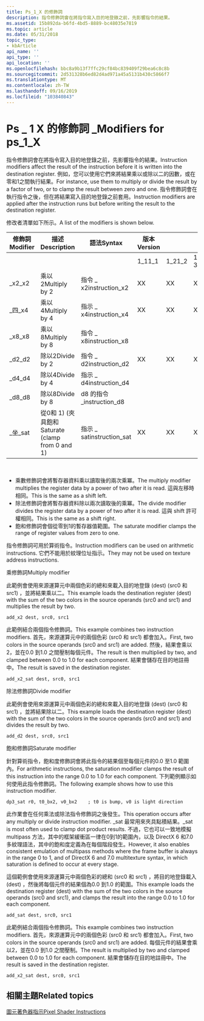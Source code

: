 ```yaml
---
title: Ps_1_X 的修飾詞
description: 指令修飾詞會在將指令寫入目的地登錄之前，先影響指令的結果。
ms.assetid: 15b892da-b6fd-4bd5-8889-bc48035e7819
ms.topic: article
ms.date: 05/31/2018
topic_type:
- kbArticle
api_name: ''
api_type: ''
api_location: ''
ms.openlocfilehash: bbc8a9b13f7ffc29cf84bc839409f29bea6c8c8b
ms.sourcegitcommit: 2d531328b6ed82d4ad971a45a5131b430c5866f7
ms.translationtype: MT
ms.contentlocale: zh-TW
ms.lasthandoff: 09/16/2019
ms.locfileid: "103840843"
---
```

# <a name="modifiers-for-ps_1_x"></a><span data-ttu-id="6693b-103">Ps \_ 1 X 的修飾詞 \_</span><span class="sxs-lookup"><span data-stu-id="6693b-103">Modifiers for ps\_1\_X</span></span>

<span data-ttu-id="6693b-104">指令修飾詞會在將指令寫入目的地登錄之前，先影響指令的結果。</span><span class="sxs-lookup"><span data-stu-id="6693b-104">Instruction modifiers affect the result of the instruction before it is written into the destination register.</span></span> <span data-ttu-id="6693b-105">例如，您可以使用它們來將結果乘以或除以二的因數，或在零和1之間執行結果。</span><span class="sxs-lookup"><span data-stu-id="6693b-105">For instance, use them to multiply or divide the result by a factor of two, or to clamp the result between zero and one.</span></span> <span data-ttu-id="6693b-106">指令修飾詞會在執行指令之後，但在將結果寫入目的地登錄之前套用。</span><span class="sxs-lookup"><span data-stu-id="6693b-106">Instruction modifiers are applied after the instruction runs but before writing the result to the destination register.</span></span>

<span data-ttu-id="6693b-107">修改者清單如下所示。</span><span class="sxs-lookup"><span data-stu-id="6693b-107">A list of the modifiers is shown below.</span></span>



| <span data-ttu-id="6693b-108">修飾詞</span><span class="sxs-lookup"><span data-stu-id="6693b-108">Modifier</span></span> | <span data-ttu-id="6693b-109">描述</span><span class="sxs-lookup"><span data-stu-id="6693b-109">Description</span></span>                   | <span data-ttu-id="6693b-110">語法</span><span class="sxs-lookup"><span data-stu-id="6693b-110">Syntax</span></span>           | <span data-ttu-id="6693b-111">版本</span><span class="sxs-lookup"><span data-stu-id="6693b-111">Version</span></span> |      |      |      |
|----------|-------------------------------|------------------|---------|------|------|------|
|          |                               |                  | <span data-ttu-id="6693b-112">1\_1</span><span class="sxs-lookup"><span data-stu-id="6693b-112">1\_1</span></span>    | <span data-ttu-id="6693b-113">1\_2</span><span class="sxs-lookup"><span data-stu-id="6693b-113">1\_2</span></span> | <span data-ttu-id="6693b-114">1 \_ 3</span><span class="sxs-lookup"><span data-stu-id="6693b-114">1\_3</span></span> | <span data-ttu-id="6693b-115">1\_4</span><span class="sxs-lookup"><span data-stu-id="6693b-115">1\_4</span></span> |
| <span data-ttu-id="6693b-116">\_x2</span><span class="sxs-lookup"><span data-stu-id="6693b-116">\_x2</span></span>     | <span data-ttu-id="6693b-117">乘以2</span><span class="sxs-lookup"><span data-stu-id="6693b-117">Multiply by 2</span></span>                 | <span data-ttu-id="6693b-118">指令 \_ x2</span><span class="sxs-lookup"><span data-stu-id="6693b-118">instruction\_x2</span></span>  | <span data-ttu-id="6693b-119">X</span><span class="sxs-lookup"><span data-stu-id="6693b-119">X</span></span>       | <span data-ttu-id="6693b-120">X</span><span class="sxs-lookup"><span data-stu-id="6693b-120">X</span></span>    | <span data-ttu-id="6693b-121">X</span><span class="sxs-lookup"><span data-stu-id="6693b-121">X</span></span>    | <span data-ttu-id="6693b-122">X</span><span class="sxs-lookup"><span data-stu-id="6693b-122">X</span></span>    |
| <span data-ttu-id="6693b-123">\_四</span><span class="sxs-lookup"><span data-stu-id="6693b-123">\_x4</span></span>     | <span data-ttu-id="6693b-124">乘以4</span><span class="sxs-lookup"><span data-stu-id="6693b-124">Multiply by 4</span></span>                 | <span data-ttu-id="6693b-125">指示 \_ x4</span><span class="sxs-lookup"><span data-stu-id="6693b-125">instruction\_x4</span></span>  | <span data-ttu-id="6693b-126">X</span><span class="sxs-lookup"><span data-stu-id="6693b-126">X</span></span>       | <span data-ttu-id="6693b-127">X</span><span class="sxs-lookup"><span data-stu-id="6693b-127">X</span></span>    | <span data-ttu-id="6693b-128">X</span><span class="sxs-lookup"><span data-stu-id="6693b-128">X</span></span>    | <span data-ttu-id="6693b-129">X</span><span class="sxs-lookup"><span data-stu-id="6693b-129">X</span></span>    |
| <span data-ttu-id="6693b-130">\_x8</span><span class="sxs-lookup"><span data-stu-id="6693b-130">\_x8</span></span>     | <span data-ttu-id="6693b-131">乘以8</span><span class="sxs-lookup"><span data-stu-id="6693b-131">Multiply by 8</span></span>                 | <span data-ttu-id="6693b-132">指令 \_ x8</span><span class="sxs-lookup"><span data-stu-id="6693b-132">instruction\_x8</span></span>  |         |      |      | <span data-ttu-id="6693b-133">X</span><span class="sxs-lookup"><span data-stu-id="6693b-133">X</span></span>    |
| <span data-ttu-id="6693b-134">\_d2</span><span class="sxs-lookup"><span data-stu-id="6693b-134">\_d2</span></span>     | <span data-ttu-id="6693b-135">除以2</span><span class="sxs-lookup"><span data-stu-id="6693b-135">Divide by 2</span></span>                   | <span data-ttu-id="6693b-136">指令 \_ d2</span><span class="sxs-lookup"><span data-stu-id="6693b-136">instruction\_d2</span></span>  | <span data-ttu-id="6693b-137">X</span><span class="sxs-lookup"><span data-stu-id="6693b-137">X</span></span>       | <span data-ttu-id="6693b-138">X</span><span class="sxs-lookup"><span data-stu-id="6693b-138">X</span></span>    | <span data-ttu-id="6693b-139">X</span><span class="sxs-lookup"><span data-stu-id="6693b-139">X</span></span>    | <span data-ttu-id="6693b-140">X</span><span class="sxs-lookup"><span data-stu-id="6693b-140">X</span></span>    |
| <span data-ttu-id="6693b-141">\_d4</span><span class="sxs-lookup"><span data-stu-id="6693b-141">\_d4</span></span>     | <span data-ttu-id="6693b-142">除以4</span><span class="sxs-lookup"><span data-stu-id="6693b-142">Divide by 4</span></span>                   | <span data-ttu-id="6693b-143">指示 \_ d4</span><span class="sxs-lookup"><span data-stu-id="6693b-143">instruction\_d4</span></span>  |         |      |      | <span data-ttu-id="6693b-144">X</span><span class="sxs-lookup"><span data-stu-id="6693b-144">X</span></span>    |
| <span data-ttu-id="6693b-145">\_d8</span><span class="sxs-lookup"><span data-stu-id="6693b-145">\_d8</span></span>     | <span data-ttu-id="6693b-146">除以8</span><span class="sxs-lookup"><span data-stu-id="6693b-146">Divide by 8</span></span>                   | <span data-ttu-id="6693b-147">d8 的指令 \_</span><span class="sxs-lookup"><span data-stu-id="6693b-147">instruction\_d8</span></span>  |         |      |      | <span data-ttu-id="6693b-148">X</span><span class="sxs-lookup"><span data-stu-id="6693b-148">X</span></span>    |
| <span data-ttu-id="6693b-149">\_坐</span><span class="sxs-lookup"><span data-stu-id="6693b-149">\_sat</span></span>    | <span data-ttu-id="6693b-150">從0和 1)  (夾具飽和</span><span class="sxs-lookup"><span data-stu-id="6693b-150">Saturate (clamp from 0 and 1)</span></span> | <span data-ttu-id="6693b-151">指示 \_ sat</span><span class="sxs-lookup"><span data-stu-id="6693b-151">instruction\_sat</span></span> | <span data-ttu-id="6693b-152">X</span><span class="sxs-lookup"><span data-stu-id="6693b-152">X</span></span>       | <span data-ttu-id="6693b-153">X</span><span class="sxs-lookup"><span data-stu-id="6693b-153">X</span></span>    | <span data-ttu-id="6693b-154">X</span><span class="sxs-lookup"><span data-stu-id="6693b-154">X</span></span>    | <span data-ttu-id="6693b-155">X</span><span class="sxs-lookup"><span data-stu-id="6693b-155">X</span></span>    |



 

-   <span data-ttu-id="6693b-156">乘數修飾詞會將暫存器資料乘以讀取後的兩次乘冪。</span><span class="sxs-lookup"><span data-stu-id="6693b-156">The multiply modifier multiplies the register data by a power of two after it is read.</span></span> <span data-ttu-id="6693b-157">這與左移時相同。</span><span class="sxs-lookup"><span data-stu-id="6693b-157">This is the same as a shift left.</span></span>
-   <span data-ttu-id="6693b-158">除法修飾詞會將暫存器資料除以兩次讀取後的乘冪。</span><span class="sxs-lookup"><span data-stu-id="6693b-158">The divide modifier divides the register data by a power of two after it is read.</span></span> <span data-ttu-id="6693b-159">這與 shift 許可權相同。</span><span class="sxs-lookup"><span data-stu-id="6693b-159">This is the same as a shift right.</span></span>
-   <span data-ttu-id="6693b-160">飽和修飾詞會個從零到1的暫存器值範圍。</span><span class="sxs-lookup"><span data-stu-id="6693b-160">The saturate modifier clamps the range of register values from zero to one.</span></span>

<span data-ttu-id="6693b-161">指令修飾詞可用於算術指令。</span><span class="sxs-lookup"><span data-stu-id="6693b-161">Instruction modifiers can be used on arithmetic instructions.</span></span> <span data-ttu-id="6693b-162">它們不能用於紋理位址指示。</span><span class="sxs-lookup"><span data-stu-id="6693b-162">They may not be used on texture address instructions.</span></span>

<span data-ttu-id="6693b-163">乘修飾詞</span><span class="sxs-lookup"><span data-stu-id="6693b-163">Multiply modifier</span></span>

<span data-ttu-id="6693b-164">此範例會使用來源運算元中兩個色彩的總和來載入目的地登錄 (dest)  (src0 和 src1) ，並將結果乘以二。</span><span class="sxs-lookup"><span data-stu-id="6693b-164">This example loads the destination register (dest) with the sum of the two colors in the source operands (src0 and src1) and multiplies the result by two.</span></span>


```
add_x2 dest, src0, src1
```



<span data-ttu-id="6693b-165">此範例結合兩個指令修飾詞。</span><span class="sxs-lookup"><span data-stu-id="6693b-165">This example combines two instruction modifiers.</span></span> <span data-ttu-id="6693b-166">首先，來源運算元中的兩個色彩 (src0 和 src1) 都會加入。</span><span class="sxs-lookup"><span data-stu-id="6693b-166">First, two colors in the source operands (src0 and src1) are added.</span></span> <span data-ttu-id="6693b-167">然後，結果會乘以2，並在0.0 到1.0 之間壓制每個元件。</span><span class="sxs-lookup"><span data-stu-id="6693b-167">The result is then multiplied by two, and clamped between 0.0 to 1.0 for each component.</span></span> <span data-ttu-id="6693b-168">結果會儲存在目的地註冊中。</span><span class="sxs-lookup"><span data-stu-id="6693b-168">The result is saved in the destination register.</span></span>


```
add_x2_sat dest, src0, src1
```



<span data-ttu-id="6693b-169">除法修飾詞</span><span class="sxs-lookup"><span data-stu-id="6693b-169">Divide modifier</span></span>

<span data-ttu-id="6693b-170">此範例會使用來源運算元中兩個色彩的總和來載入目的地登錄 (dest)  (src0 和 src1) ，並將結果除以二。</span><span class="sxs-lookup"><span data-stu-id="6693b-170">This example loads the destination register (dest) with the sum of the two colors in the source operands (src0 and src1) and divides the result by two.</span></span>


```
add_d2 dest, src0, src1
```



<span data-ttu-id="6693b-171">飽和修飾詞</span><span class="sxs-lookup"><span data-stu-id="6693b-171">Saturate modifier</span></span>

<span data-ttu-id="6693b-172">針對算術指令，飽和度修飾詞會將此指令的結果個至每個元件的0.0 至1.0 範圍內。</span><span class="sxs-lookup"><span data-stu-id="6693b-172">For arithmetic instructions, the saturation modifier clamps the result of this instruction into the range 0.0 to 1.0 for each component.</span></span> <span data-ttu-id="6693b-173">下列範例顯示如何使用此指令修飾詞。</span><span class="sxs-lookup"><span data-stu-id="6693b-173">The following example shows how to use this instruction modifier.</span></span>


```
dp3_sat r0, t0_bx2, v0_bx2    ; t0 is bump, v0 is light direction
```



<span data-ttu-id="6693b-174">此作業會在任何乘法或除法指令修飾詞之後發生。</span><span class="sxs-lookup"><span data-stu-id="6693b-174">This operation occurs after any multiply or divide instruction modifier.</span></span> <span data-ttu-id="6693b-175">\_sat 最常用來夾具點積結果。</span><span class="sxs-lookup"><span data-stu-id="6693b-175">\_sat is most often used to clamp dot product results.</span></span> <span data-ttu-id="6693b-176">不過，它也可以一致地模擬 multipass 方法，其中的框架緩衝區一律在0到1的範圍內，以及 DirectX 6 和7.0 多紋理語法，其中的飽和度定義為在每個階段發生。</span><span class="sxs-lookup"><span data-stu-id="6693b-176">However, it also enables consistent emulation of multipass methods where the frame buffer is always in the range 0 to 1, and of DirectX 6 and 7.0 multitexture syntax, in which saturation is defined to occur at every stage.</span></span>

<span data-ttu-id="6693b-177">這個範例會使用來源運算元中兩個色彩的總和 (src0 和 src1) ，將目的地登錄載入 (dest) ，然後將每個元件的結果個為0.0 到1.0 的範圍。</span><span class="sxs-lookup"><span data-stu-id="6693b-177">This example loads the destination register (dest) with the sum of the two colors in the source operands (src0 and src1), and clamps the result into the range 0.0 to 1.0 for each component.</span></span>


```
add_sat dest, src0, src1
```



<span data-ttu-id="6693b-178">此範例結合兩個指令修飾詞。</span><span class="sxs-lookup"><span data-stu-id="6693b-178">This example combines two instruction modifiers.</span></span> <span data-ttu-id="6693b-179">首先，來源運算元中的兩個色彩 (src0 和 src1) 都會加入。</span><span class="sxs-lookup"><span data-stu-id="6693b-179">First, two colors in the source operands (src0 and src1) are added.</span></span> <span data-ttu-id="6693b-180">每個元件的結果會乘以2，並在0.0 到1.0 之間壓制。</span><span class="sxs-lookup"><span data-stu-id="6693b-180">The result is multiplied by two and clamped between 0.0 to 1.0 for each component.</span></span> <span data-ttu-id="6693b-181">結果會儲存在目的地註冊中。</span><span class="sxs-lookup"><span data-stu-id="6693b-181">The result is saved in the destination register.</span></span>


```
add_x2_sat dest, src0, src1
```



## <a name="related-topics"></a><span data-ttu-id="6693b-182">相關主題</span><span class="sxs-lookup"><span data-stu-id="6693b-182">Related topics</span></span>

<dl> <dt>

[<span data-ttu-id="6693b-183">圖元著色器指示</span><span class="sxs-lookup"><span data-stu-id="6693b-183">Pixel Shader Instructions</span></span>](dx9-graphics-reference-asm-ps-instructions.md)
</dt> </dl>

 

 





